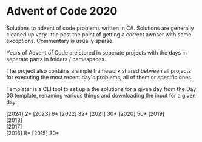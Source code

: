 Advent of Code 2020
===================

 Solutions to advent of code problems written in C#. Solutions are generally cleaned up very little past the point of getting a correct awnser with some exceptions. Commentary is usually sparse.

 Years of Advent of Code are stored in seperate projects with the days in seperate parts in folders / namespaces.

 The project also contains a simple framework shared between all projects for executing the most recent day's problems, all of them or specific ones.

 Templater is a CLI tool to set up a the solutions for a given day from the Day 00 template, renaming various things and downloading the input for a given day.

[2024]  2*
[2023]  6*
[2022] 32*
[2021] 30*
[2020] 50*
[2019]    
[2018]    
[2017]    
[2016]  8*
[2015] 30*